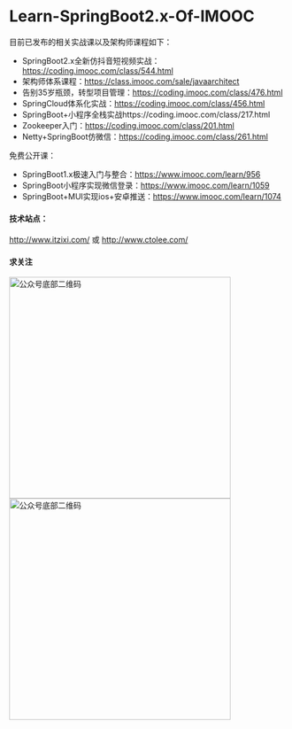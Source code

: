 # Learn-SpringBoot2.x-Of-IMOOC

目前已发布的相关实战课以及架构师课程如下：
* SpringBoot2.x全新仿抖音短视频实战：https://coding.imooc.com/class/544.html
* 架构师体系课程：https://class.imooc.com/sale/javaarchitect
* 告别35岁瓶颈，转型项目管理：https://coding.imooc.com/class/476.html
* SpringCloud体系化实战：https://coding.imooc.com/class/456.html
* SpringBoot+小程序全栈实战https://coding.imooc.com/class/217.html
* Zookeeper入门：https://coding.imooc.com/class/201.html
* Netty+SpringBoot仿微信：https://coding.imooc.com/class/261.html

免费公开课：
* SpringBoot1.x极速入门与整合：https://www.imooc.com/learn/956
* SpringBoot小程序实现微信登录：https://www.imooc.com/learn/1059
* SpringBoot+MUI实现ios+安卓推送：https://www.imooc.com/learn/1074

#### 技术站点：
http://www.itzixi.com/ 或 http://www.ctolee.com/

#### 求关注
<img width="400" alt="公众号底部二维码" src="https://user-images.githubusercontent.com/15144005/109984699-024dd900-7d3f-11eb-8997-6430bef85831.png">
<img width="400" alt="公众号底部二维码" src="https://user-images.githubusercontent.com/15144005/109984776-0f6ac800-7d3f-11eb-8292-cf13e1416800.JPG">

